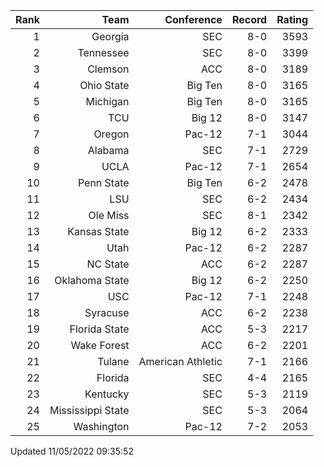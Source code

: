 | Rank  | Team                 | Conference           | Record   | Rating |
| ---:  | ---:                 | ---:                 | ---:     | ---:   |
| 1     | Georgia              | SEC                  | 8-0      | 3593   |
| 2     | Tennessee            | SEC                  | 8-0      | 3399   |
| 3     | Clemson              | ACC                  | 8-0      | 3189   |
| 4     | Ohio State           | Big Ten              | 8-0      | 3165   |
| 5     | Michigan             | Big Ten              | 8-0      | 3165   |
| 6     | TCU                  | Big 12               | 8-0      | 3147   |
| 7     | Oregon               | Pac-12               | 7-1      | 3044   |
| 8     | Alabama              | SEC                  | 7-1      | 2729   |
| 9     | UCLA                 | Pac-12               | 7-1      | 2654   |
| 10    | Penn State           | Big Ten              | 6-2      | 2478   |
| 11    | LSU                  | SEC                  | 6-2      | 2434   |
| 12    | Ole Miss             | SEC                  | 8-1      | 2342   |
| 13    | Kansas State         | Big 12               | 6-2      | 2333   |
| 14    | Utah                 | Pac-12               | 6-2      | 2287   |
| 15    | NC State             | ACC                  | 6-2      | 2287   |
| 16    | Oklahoma State       | Big 12               | 6-2      | 2250   |
| 17    | USC                  | Pac-12               | 7-1      | 2248   |
| 18    | Syracuse             | ACC                  | 6-2      | 2238   |
| 19    | Florida State        | ACC                  | 5-3      | 2217   |
| 20    | Wake Forest          | ACC                  | 6-2      | 2201   |
| 21    | Tulane               | American Athletic    | 7-1      | 2166   |
| 22    | Florida              | SEC                  | 4-4      | 2165   |
| 23    | Kentucky             | SEC                  | 5-3      | 2119   |
| 24    | Mississippi State    | SEC                  | 5-3      | 2064   |
| 25    | Washington           | Pac-12               | 7-2      | 2053   |

Updated 11/05/2022 09:35:52
